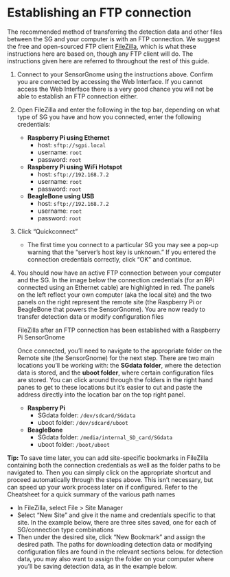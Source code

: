 # Establishing an FTP connection

The recommended method of transferring the detection data and other files between the SG and your computer is with an FTP connection. We suggest the free and open-sourced FTP client [FileZilla](filezilla-project.org/), which is what these instructions here are based on, though any FTP client will do. The instructions given here are referred to throughout the rest of this guide.

1. Connect to your SensorGnome using the instructions above. Confirm you are connected by accessing the Web Interface. If you cannot access the Web Interface there is a very good chance you will not be able to establish an FTP connection either.
2. Open FileZilla and enter the following in the top bar, depending on what type of SG you have and how you connected, enter the following credentials:
   * **Raspberry Pi using Ethernet**
     * host: `sftp://sgpi.local`
     * username: `root`
     * password: `root`
   * **Raspberry Pi using WiFi Hotspot**
     * host: `sftp://192.168.7.2`
     * username: `root`
     * password: `root`
   * **BeagleBone using USB**
     * host: `sftp://192.168.7.2`
     * username: `root`
     * password: `root`
3. Click “Quickconnect”

   * The first time you connect to a particular SG you may see a pop-up warning that the “server’s host key is unknown.” If you entered the connection credentials correctly, click “OK” and continue.

4. You should now have an active FTP connection between your computer and the SG. In the image below the connection credentials \(for an RPi connected using an Ethernet cable\) are highlighted in red. The panels on the left reflect your own computer \(aka the local site\) and the two panels on the right represent the remote site \(the Raspberry Pi or BeagleBone that powers the SensorGnome\). You are now ready to transfer detection data or modify configuration files

   FileZilla after an FTP connection has been established with a Raspberry Pi SensorGnome

   Once connected, you’ll need to navigate to the appropriate folder on the Remote site \(the SensorGnome\) for the next step. There are two main locations you’ll be working with: the **SGdata folder**, where the detection data is stored, and the **uboot folder**, where certain configuration files are stored. You can click around through the folders in the right hand panes to get to these locations but it’s easier to cut and paste the address directly into the location bar on the top right panel.

   * **Raspberry Pi**
     * SGdata folder: `/dev/sdcard/SGdata`
     * uboot folder: `/dev/sdcard/uboot`
   * **BeagleBone**
     * SGdata folder: `/media/internal_SD_card/SGdata`
     * uboot folder: `/boot/uboot`

**Tip:** To save time later, you can add site-specific bookmarks in FileZilla containing both the connection credentials as well as the folder paths to be navigated to. Then you can simply click on the appropriate shortcut and proceed automatically through the steps above. This isn’t necessary, but can speed up your work process later on if configured. Refer to the Cheatsheet for a quick summary of the various path names

* In FileZilla, select File &gt; Site Manager
* Select “New Site” and give it the name and credentials specific to that site. In the example below, there are three sites saved, one for each of SG/connection type combinations
* Then under the desired site, click “New Bookmark” and assign the desired path. The paths for downloading detection data or modifying configuration files are found in the relevant sections below. for detection data, you may also want to assign the folder on your computer where you’ll be saving detection data, as in the example below.

